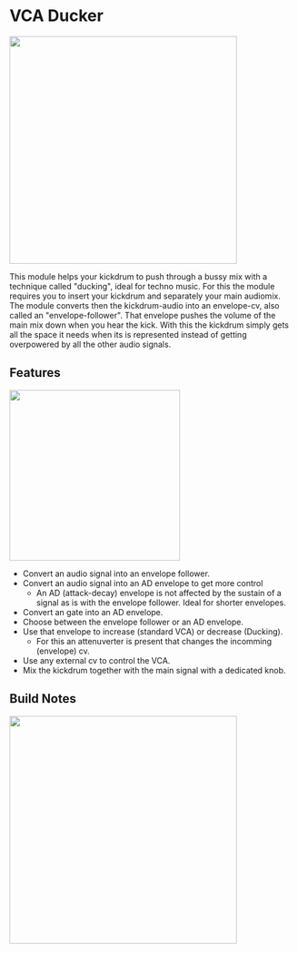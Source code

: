 # VCA Ducker
<img src="https://raw.githubusercontent.com/PierreIsCoding/sdiy/main/VCA_Ducker/images/front_small.jpg" width="400" />

This module helps your kickdrum to push through a bussy mix with a technique called "ducking", ideal for techno music. For this the module requires you to insert your kickdrum and separately your main audiomix. The module converts then the kickdrum-audio into an envelope-cv, also called an "envelope-follower". That envelope pushes the volume of the main mix down when you hear the kick. With this the kickdrum simply gets all the space it needs when its is represented instead of getting overpowered by all the other audio signals.


## Features
<img src="https://raw.githubusercontent.com/PierreIsCoding/sdiy/main/VCA_Ducker/images/labels.png" width="300" />

* Convert an audio signal into an envelope follower.
* Convert an audio signal into an AD envelope to get more control
  * An AD (attack-decay) envelope is not affected by the sustain of a signal as is with the envelope follower. Ideal for shorter envelopes.
* Convert an gate into an AD envelope.
* Choose between the envelope follower or an AD envelope.
* Use that envelope to increase (standard VCA) or decrease (Ducking).
  * For this an attenuverter is present that changes the incomming (envelope) cv. 
* Use any external cv to control the VCA.
* Mix the kickdrum together with the main signal with a dedicated knob.

## Build Notes
<img src="https://raw.githubusercontent.com/PierreIsCoding/sdiy/main/VCA_Ducker/images/back_small.jpg" width="400" />

